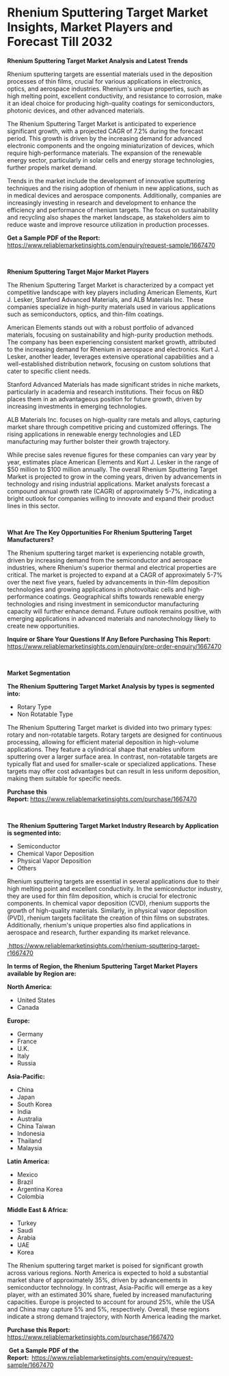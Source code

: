<p><h1>Rhenium Sputtering Target Market Insights, Market Players and Forecast Till 2032</h1></p><p><strong>Rhenium Sputtering Target Market Analysis and Latest Trends</strong></p>
<p><p>Rhenium sputtering targets are essential materials used in the deposition processes of thin films, crucial for various applications in electronics, optics, and aerospace industries. Rhenium's unique properties, such as high melting point, excellent conductivity, and resistance to corrosion, make it an ideal choice for producing high-quality coatings for semiconductors, photonic devices, and other advanced materials.</p><p>The Rhenium Sputtering Target Market is anticipated to experience significant growth, with a projected CAGR of 7.2% during the forecast period. This growth is driven by the increasing demand for advanced electronic components and the ongoing miniaturization of devices, which require high-performance materials. The expansion of the renewable energy sector, particularly in solar cells and energy storage technologies, further propels market demand.</p><p>Trends in the market include the development of innovative sputtering techniques and the rising adoption of rhenium in new applications, such as in medical devices and aerospace components. Additionally, companies are increasingly investing in research and development to enhance the efficiency and performance of rhenium targets. The focus on sustainability and recycling also shapes the market landscape, as stakeholders aim to reduce waste and improve resource utilization in production processes.</p></p>
<p><strong>Get a Sample PDF of the Report:&nbsp;</strong> <a href="https://www.reliablemarketinsights.com/enquiry/request-sample/1667470?utm_campaign=3718&utm_medium=2&utm_source=Github&utm_content=ia&utm_term=18042025&utm_id=rhenium-sputtering-target">https://www.reliablemarketinsights.com/enquiry/request-sample/1667470</a></p>
<p>&nbsp;</p>
<p><strong>Rhenium Sputtering Target Major Market Players</strong></p>
<p><p>The Rhenium Sputtering Target Market is characterized by a compact yet competitive landscape with key players including American Elements, Kurt J. Lesker, Stanford Advanced Materials, and ALB Materials Inc. These companies specialize in high-purity materials used in various applications such as semiconductors, optics, and thin-film coatings.</p><p>American Elements stands out with a robust portfolio of advanced materials, focusing on sustainability and high-purity production methods. The company has been experiencing consistent market growth, attributed to the increasing demand for Rhenium in aerospace and electronics. Kurt J. Lesker, another leader, leverages extensive operational capabilities and a well-established distribution network, focusing on custom solutions that cater to specific client needs.</p><p>Stanford Advanced Materials has made significant strides in niche markets, particularly in academia and research institutions. Their focus on R&D places them in an advantageous position for future growth, driven by increasing investments in emerging technologies.</p><p>ALB Materials Inc. focuses on high-quality rare metals and alloys, capturing market share through competitive pricing and customized offerings. The rising applications in renewable energy technologies and LED manufacturing may further bolster their growth trajectory.</p><p>While precise sales revenue figures for these companies can vary year by year, estimates place American Elements and Kurt J. Lesker in the range of $50 million to $100 million annually. The overall Rhenium Sputtering Target Market is projected to grow in the coming years, driven by advancements in technology and rising industrial applications. Market analysts forecast a compound annual growth rate (CAGR) of approximately 5-7%, indicating a bright outlook for companies willing to innovate and expand their product lines in this sector.</p></p>
<p>&nbsp;</p>
<p><strong>What Are The Key Opportunities For Rhenium Sputtering Target Manufacturers?</strong></p>
<p><p>The Rhenium sputtering target market is experiencing notable growth, driven by increasing demand from the semiconductor and aerospace industries, where Rhenium's superior thermal and electrical properties are critical. The market is projected to expand at a CAGR of approximately 5-7% over the next five years, fueled by advancements in thin-film deposition technologies and growing applications in photovoltaic cells and high-performance coatings. Geographical shifts towards renewable energy technologies and rising investment in semiconductor manufacturing capacity will further enhance demand. Future outlook remains positive, with emerging applications in advanced materials and nanotechnology likely to create new opportunities.</p></p>
<p><strong>Inquire or Share Your Questions If Any Before Purchasing This Report:</strong> <a href="https://www.reliablemarketinsights.com/enquiry/pre-order-enquiry/1667470?utm_campaign=3718&utm_medium=2&utm_source=Github&utm_content=ia&utm_term=18042025&utm_id=rhenium-sputtering-target">https://www.reliablemarketinsights.com/enquiry/pre-order-enquiry/1667470</a></p>
<p>&nbsp;</p>
<p><strong>Market Segmentation</strong></p>
<p><strong>The Rhenium Sputtering Target Market Analysis by types is segmented into:</strong></p>
<p><ul><li>Rotary Type</li><li>Non Rotatable Type</li></ul></p>
<p><p>The Rhenium Sputtering Target market is divided into two primary types: rotary and non-rotatable targets. Rotary targets are designed for continuous processing, allowing for efficient material deposition in high-volume applications. They feature a cylindrical shape that enables uniform sputtering over a larger surface area. In contrast, non-rotatable targets are typically flat and used for smaller-scale or specialized applications. These targets may offer cost advantages but can result in less uniform deposition, making them suitable for specific needs.</p></p>
<p><strong>Purchase this Report:&nbsp;</strong><a href="https://www.reliablemarketinsights.com/purchase/1667470?utm_campaign=3718&utm_medium=2&utm_source=Github&utm_content=ia&utm_term=18042025&utm_id=rhenium-sputtering-target">https://www.reliablemarketinsights.com/purchase/1667470</a></p>
<p>&nbsp;</p>
<p><strong>The Rhenium Sputtering Target Market Industry Research by Application is segmented into:</strong></p>
<p><ul><li>Semiconductor</li><li>Chemical Vapor Deposition</li><li>Physical Vapor Deposition</li><li>Others</li></ul></p>
<p><p>Rhenium sputtering targets are essential in several applications due to their high melting point and excellent conductivity. In the semiconductor industry, they are used for thin film deposition, which is crucial for electronic components. In chemical vapor deposition (CVD), rhenium supports the growth of high-quality materials. Similarly, in physical vapor deposition (PVD), rhenium targets facilitate the creation of thin films on substrates. Additionally, rhenium's unique properties also find applications in aerospace and research, further expanding its market relevance.</p></p>
<p><a href="https://www.reliablemarketinsights.com/rhenium-sputtering-target-r1667470?utm_campaign=3718&utm_medium=2&utm_source=Github&utm_content=ia&utm_term=18042025&utm_id=rhenium-sputtering-target">&nbsp;https://www.reliablemarketinsights.com/rhenium-sputtering-target-r1667470</a></p>
<p><strong>In terms of Region, the Rhenium Sputtering Target Market Players available by Region are:</strong></p>
<p>
    <p> <strong> North America: </strong>
        <ul>
            <li>United States</li>
            <li>Canada</li>
        </ul>
        </p> 
    <p> <strong> Europe: </strong>
        <ul>
            <li>Germany</li>
            <li>France</li>
            <li>U.K.</li>
            <li>Italy</li>
            <li>Russia</li>
        </ul>
        </p> 
    <p> <strong> Asia-Pacific: </strong>
        <ul>
            <li>China</li>
            <li>Japan</li>
            <li>South Korea</li>
            <li>India</li>
            <li>Australia</li>
            <li>China Taiwan</li>
            <li>Indonesia</li>
            <li>Thailand</li>
            <li>Malaysia</li>
        </ul>
        </p> 
    <p> <strong> Latin America: </strong>
        <ul>
            <li>Mexico</li>
            <li>Brazil</li>
            <li>Argentina Korea</li>
            <li>Colombia</li>
        </ul>
        </p> 
    <p> <strong> Middle East & Africa: </strong>
        <ul>
            <li>Turkey</li>
            <li>Saudi</li>
            <li>Arabia</li>
            <li>UAE</li>
            <li>Korea</li>
        </ul>
    </p>
    </p>
<p><p>The Rhenium sputtering target market is poised for significant growth across various regions. North America is expected to hold a substantial market share of approximately 35%, driven by advancements in semiconductor technology. In contrast, Asia-Pacific will emerge as a key player, with an estimated 30% share, fueled by increased manufacturing capacities. Europe is projected to account for around 25%, while the USA and China may capture 5% and 5%, respectively. Overall, these regions indicate a strong demand trajectory, with North America leading the market.</p></p>
<p><strong>Purchase this Report: </strong><a href="https://www.reliablemarketinsights.com/purchase/1667470?utm_campaign=3718&utm_medium=2&utm_source=Github&utm_content=ia&utm_term=18042025&utm_id=rhenium-sputtering-target">https://www.reliablemarketinsights.com/purchase/1667470</a></p>
<p>&nbsp;<strong>Get a Sample PDF of the Report:&nbsp;&nbsp;</strong><a href="https://www.reliablemarketinsights.com/enquiry/request-sample/1667470?utm_campaign=3718&utm_medium=2&utm_source=Github&utm_content=ia&utm_term=18042025&utm_id=rhenium-sputtering-target">https://www.reliablemarketinsights.com/enquiry/request-sample/1667470</a></p>
<p><strong></strong></p>
<p><p></p><p></p><p></p></p>